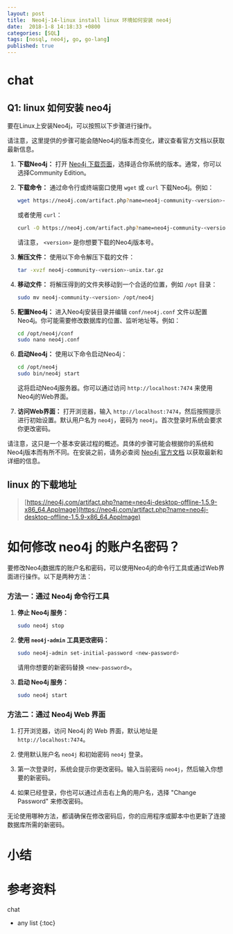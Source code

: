 ```yaml
---
layout: post
title:  Neo4j-14-linux install linux 环境如何安装 neo4j
date:  2018-1-8 14:18:33 +0800
categories: [SQL]
tags: [nosql, neo4j, go, go-lang]
published: true
---
```


# chat


## Q1: linux 如何安装 neo4j

要在Linux上安装Neo4j，可以按照以下步骤进行操作。

请注意，这里提供的步骤可能会随Neo4j的版本而变化，建议查看官方文档以获取最新信息。

1. **下载Neo4j：** 打开 [Neo4j 下载页面](https://neo4j.com/download/)，选择适合你系统的版本。通常，你可以选择Community Edition。

2. **下载命令：** 通过命令行或终端窗口使用 `wget` 或 `curl` 下载Neo4j。例如：

    ```bash
    wget https://neo4j.com/artifact.php?name=neo4j-community-<version>-unix.tar.gz
    ```

    或者使用 `curl`：

    ```bash
    curl -O https://neo4j.com/artifact.php?name=neo4j-community-<version>-unix.tar.gz
    ```

    请注意， `<version>` 是你想要下载的Neo4j版本号。

3. **解压文件：** 使用以下命令解压下载的文件：

    ```bash
    tar -xvzf neo4j-community-<version>-unix.tar.gz
    ```

4. **移动文件：** 将解压得到的文件夹移动到一个合适的位置，例如 `/opt` 目录：

    ```bash
    sudo mv neo4j-community-<version> /opt/neo4j
    ```

5. **配置Neo4j：** 进入Neo4j安装目录并编辑 `conf/neo4j.conf` 文件以配置Neo4j。你可能需要修改数据库的位置、监听地址等。例如：

    ```bash
    cd /opt/neo4j/conf
    sudo nano neo4j.conf
    ```

6. **启动Neo4j：** 使用以下命令启动Neo4j：

    ```bash
    cd /opt/neo4j
    sudo bin/neo4j start
    ```

    这将启动Neo4j服务器。你可以通过访问 `http://localhost:7474` 来使用Neo4j的Web界面。

7. **访问Web界面：** 打开浏览器，输入 `http://localhost:7474`，然后按照提示进行初始设置。默认用户名为 `neo4j`，密码为 `neo4j`。首次登录时系统会要求你更改密码。

请注意，这只是一个基本安装过程的概述。具体的步骤可能会根据你的系统和Neo4j版本而有所不同。在安装之前，请务必查阅 [Neo4j 官方文档](https://neo4j.com/docs/) 以获取最新和详细的信息。



## linux 的下载地址

> [https://neo4j.com/artifact.php?name=neo4j-desktop-offline-1.5.9-x86_64.AppImage](https://neo4j.com/artifact.php?name=neo4j-desktop-offline-1.5.9-x86_64.AppImage)

# 如何修改 neo4j 的账户名密码？

要修改Neo4j数据库的账户名和密码，可以使用Neo4j的命令行工具或通过Web界面进行操作。以下是两种方法：

### 方法一：通过 Neo4j 命令行工具

1. **停止 Neo4j 服务：**
   
    ```bash
    sudo neo4j stop
    ```

2. **使用 `neo4j-admin` 工具更改密码：**

    ```bash
    sudo neo4j-admin set-initial-password <new-password>
    ```

    请用你想要的新密码替换 `<new-password>`。

3. **启动 Neo4j 服务：**

    ```bash
    sudo neo4j start
    ```

### 方法二：通过 Neo4j Web 界面

1. 打开浏览器，访问 Neo4j 的 Web 界面，默认地址是 `http://localhost:7474`。

2. 使用默认账户名 `neo4j` 和初始密码 `neo4j` 登录。

3. 第一次登录时，系统会提示你更改密码。输入当前密码 `neo4j`，然后输入你想要的新密码。

4. 如果已经登录，你也可以通过点击右上角的用户名，选择 "Change Password" 来修改密码。

无论使用哪种方法，都请确保在修改密码后，你的应用程序或脚本中也更新了连接数据库所需的新密码。

# 小结


# 参考资料

chat

* any list
{:toc}

